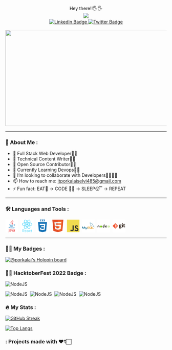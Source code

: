 
<div align="center">
  Hey there!!🖐🖐
 </div>

<div id="header" align="center">
  <img src="https://media.giphy.com/media/M9gbBd9nbDrOTu1Mqx/giphy.gif" width="100"/>
</div>

<div id="badges"  align="center">
  <a href="https://www.linkedin.com/in/porkalai-selvi-s-19375b197/" target="blank">
    <img src="https://img.shields.io/badge/LinkedIn-blue?style=for-the-badge&logo=linkedin&logoColor=white"   alt="LinkedIn Badge"/>
  </a>
  
  <a href="https://twitter.com/21mca039">
    <img src="https://img.shields.io/badge/Twitter-blue?style=for-the-badge&logo=twitter&logoColor=white"  alt="Twitter Badge"/>
  </a>
</div>

<div  align="center">
<img src="https://komarev.com/ghpvc/?username=your-github-username&style=flat-square&color=blue"   alt=""/>
</div>

<!--<div align="center">
  <img src="https://media.giphy.com/media/dWesBcTLavkZuG35MI/giphy.gif" width="600" height="300"/>
</div>-->

<div align="center">
  <img src="https://cdn.dribbble.com/users/2344801/screenshots/4774578/alphatestersanimation2.gif" width="600" height="300"/>
</div>


<hr>

### :girl: About Me :

- 🌱 Full Stack Web Developer👩‍💻
- 🔭 Technical Content Writer👩‍💻
- 🔭 Open Source Contributor👩‍💻
- 🌱 Currently Learning Devops👩‍💻
- 👯 I’m looking to collaborate with Developers👩‍💻👩‍💻
- 📫 How to reach me: itporkalaiselvi485@gmail.com
- ⚡ Fun fact: EAT🍟 -> CODE 👩‍💻 -> SLEEP😴 -> REPEAT
<hr>

### :hammer_and_wrench: Languages and Tools :

<div>
  <img src="https://github.com/devicons/devicon/blob/master/icons/java/java-original-wordmark.svg" title="Java" alt="Java" width="40" height="40"/>&nbsp;
  <img src="https://github.com/devicons/devicon/blob/master/icons/react/react-original-wordmark.svg" title="React" alt="React" width="40" height="40"/>&nbsp;
   <img src="https://github.com/devicons/devicon/blob/master/icons/css3/css3-plain-wordmark.svg"  title="CSS3" alt="CSS" width="40" height="40"/>&nbsp;
  <img src="https://github.com/devicons/devicon/blob/master/icons/html5/html5-original.svg" title="HTML5" alt="HTML" width="40" height="40"/>&nbsp;
  <img src="https://github.com/devicons/devicon/blob/master/icons/javascript/javascript-original.svg" title="JavaScript" alt="JavaScript" width="40" height="40"/>&nbsp;
   <img src="https://github.com/devicons/devicon/blob/master/icons/mysql/mysql-original-wordmark.svg" title="MySQL"  alt="MySQL" width="40" height="40"/>&nbsp;
  <img src="https://github.com/devicons/devicon/blob/master/icons/nodejs/nodejs-original-wordmark.svg" title="NodeJS" alt="NodeJS" width="40" height="40"/>&nbsp;
  <img src="https://github.com/devicons/devicon/blob/master/icons/git/git-original-wordmark.svg" title="Git" **alt="Git" width="40" height="40"/>
</div>
<hr>

### 🎯🎯 My Badges :

[![@porkalai's Holopin board](https://holopin.io/api/user/board?user=porkalai)](https://holopin.io/@porkalai)

### 🎯🎯 HacktoberFest 2022 Badge :

<img src="https://res.cloudinary.com/practicaldev/image/fetch/s--rX-dH2o3--/c_limit,f_auto,fl_progressive,q_80,w_180/https://dev-to-uploads.s3.amazonaws.com/uploads/badge/badge_image/206/ht-badge.png" title="NodeJS" alt="NodeJS" width="100" height="100"/>&nbsp;


<img src="https://www.holopin.io/_next/image?url=https%3A%2F%2Fassets.holopin.io%2FeyJidWNrZXQiOiJob2xvcGluLWFzc2V0cyIsImtleSI6ImFzc2V0cy9jbDhkNmZycXowMTgxMDltaGFleGpmczRwIiwiZWRpdHMiOnsicm90YXRlIjpudWxsfX0%3D&w=1920&q=75" title="NodeJS" alt="NodeJS" width="100" height="100"/>&nbsp;
<img src="" title="NodeJS" alt="NodeJS" width="100" height="100"/>&nbsp;
<img src="" title="NodeJS" alt="NodeJS" width="100" height="100"/>&nbsp;
<img src="" title="NodeJS" alt="NodeJS" width="100" height="100"/>&nbsp;





### :fire: My Stats :

[![GitHub Streak](https://streak-stats.demolab.com?user=porkalai35&theme=dark&background=000000)](https://git.io/streak-stats)

[![Top Langs](https://github-readme-stats.vercel.app/api/top-langs/?username=porkalai35&layout=compact&theme=vision-friendly-dark)](https://github.com/anuraghazra/github-readme-stats)

### : Projects made with ❤️👇🏻
